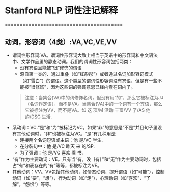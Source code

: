 
# Stanford NLP 词性注记解释 #
========================================
## 动词，形容词（4类）:VA,VC,VE,VV ###
* 谓词性形容词:VA。谓词性形容词大致上相当于英语中的形容词和中文语法中、文学作品里的静态动词。我们的谓词性形容词包括两类：
  * 没有宾语且能被“很”修饰的谓语
  * 源自第一类的、通过重叠（如“红彤彤”）或者通过名词加形容词模式（如“雪白”）的谓语。这个类型的谓词性形容词没有宾语，但是有一些不能被“很修饰”，因为这些词的强调意思已经内嵌在词内了。
  > 注意：当集合(VA)中的词修饰名词，但没有用“的”，那么它被标注为JJ（名词作定语），而不是VA。当集合(VA)中的一个词有一个宾语，那么它被标注为VV，而不是VA。如 这 项/M 活动 丰富/VV 了/AS 他 的/DSG 生活.
* 系动词：VC.“是”和“为”被标记为VC。如果“非”的意思是“不是”并且句子里没有其他动词时，“非”也被标注为VC。“是”有几种用法
  * 连接两个名词短语或主语：他 是/VC 学生.
  * 在分裂句中：他 是/VC 昨天 来 的/SP.
  * 为了强调：他 是/VC 喜欢 看 书.
* “有”作为主要动词：VE。只有当“有，没｛有｝”和“无”作为主要动词时，包括占“有”和表存在的“有”等等，都被标注为VE。
* 其他动词：VV。VV包括其他动词，如情态动词，提升谓语（如“可能”），控制动词（如“要”，“想”），行为动词（如“走”），心理动词（如“喜欢”，“了解”，“怨恨”）等等。
